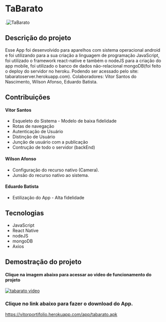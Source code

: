 # TaBarato

.![TaBarato](https://uploaddeimagens.com.br/images/002/184/679/original/tabaratooo.jpg?1562794512)

## Descrição do projeto

Esse App foi desenvolvido para aparelhos com sistema operacional android e foi utilizando para a sua criação a linguagem de programação JavaScript, foi utilizado o framework react-native e também o nodeJS para a criação do app mobile, foi utilizado o banco de dados não-relacional mongoDB(foi feito o deploy do servidor no heroku. Podendo ser acessado pelo site: tabaratoserver.herokuapp.com). Colaboradores: Vitor Santos do Nascimento, Wilson Afonso, Eduardo Batista.

## Contribuições

#### Vitor Santos
- Esqueleto do Sistema - Modelo de baixa fidelidade
- Rotas de navegação
- Autenticação de Usuário
- Distinção de Usuário
- Junção de usuário com a publicação
- Contrução de todo o servidor (backEnd)

#### Wilson Afonso
- Configuração do recurso nativo (Camera).
- Junsão do recurso nativo ao sistema.

#### Eduardo Batista
- Estilização do App - Alta fidelidade

## Tecnologias

- JavaScript
- React Native
- nodeJS
- mongoDB
- Axios

## Demostração do projeto

#### Clique na imagem abaixo para acessar ao video de funcionamento do projeto

[![tabarato video](https://uploaddeimagens.com.br/images/002/184/670/original/tabarato.PNG?1562794194)](https://www.youtube.com/watch?v=RqMlbvXaBx8)

### Clique no link abaixo para fazer o download do App.
https://vitorportifolio.herokuapp.com/app/tabarato.apk
